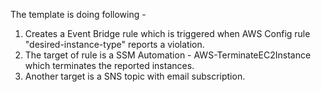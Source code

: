 The template is doing following -
1. Creates a Event Bridge rule which is triggered when AWS Config rule "desired-instance-type" reports a violation. 
2. The target of rule is a SSM Automation - AWS-TerminateEC2Instance which terminates the reported instances. 
3. Another target is a SNS topic with email subscription. 
